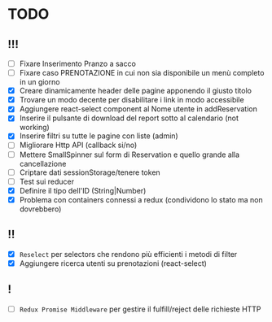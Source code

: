 # TODO

## !!!
- [ ] Fixare Inserimento Pranzo a sacco
- [ ] Fixare caso PRENOTAZIONE in cui non sia disponibile un menù completo in un giorno
- [x] Creare dinamicamente header delle pagine apponendo il giusto titolo
- [x] Trovare un modo decente per disabilitare i link in modo accessibile
- [x] Aggiungere react-select component al Nome utente in addReservation
- [x] Inserire il pulsante di download del report sotto al calendario (not working)
- [x] Inserire filtri su tutte le pagine con liste (admin)
- [ ] Migliorare Http API (callback si/no)
- [ ] Mettere SmallSpinner sul form di Reservation e quello grande alla cancellazione
- [ ] Criptare dati sessionStorage/tenere token
- [ ] Test sui reducer
- [x] Definire il tipo dell'ID (String|Number)
- [x] Problema con containers connessi a redux (condividono lo stato ma non dovrebbero)

## !!
- [x] `Reselect` per selectors che rendono più efficienti i metodi di filter
- [x] Aggiungere ricerca utenti su prenotazioni (react-select)

## !

- [ ] `Redux Promise Middleware` per gestire il fulfill/reject delle richieste HTTP
